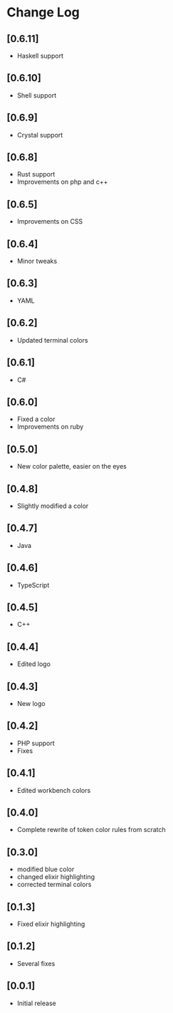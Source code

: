 # Change Log

## [0.6.11]

- Haskell support

## [0.6.10]

- Shell support

## [0.6.9]

- Crystal support

## [0.6.8]

- Rust support
- Improvements on php and c++

## [0.6.5]

- Improvements on CSS

## [0.6.4]

- Minor tweaks

## [0.6.3]

- YAML

## [0.6.2]

- Updated terminal colors

## [0.6.1]

- C#

## [0.6.0]

- Fixed a color
- Improvements on ruby

## [0.5.0]

- New color palette, easier on the eyes

## [0.4.8]

- Slightly modified a color

## [0.4.7]

- Java

## [0.4.6]

- TypeScript

## [0.4.5]

- C++

## [0.4.4]

- Edited logo

## [0.4.3]

- New logo

## [0.4.2]

- PHP support
- Fixes

## [0.4.1]

- Edited workbench colors

## [0.4.0]

- Complete rewrite of token color rules from scratch

## [0.3.0]

- modified blue color
- changed elixir highlighting
- corrected terminal colors

## [0.1.3]

- Fixed elixir highlighting

## [0.1.2]

- Several fixes

## [0.0.1]

- Initial release

